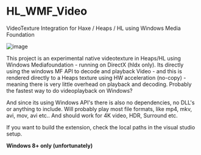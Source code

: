 # HL_WMF_Video
VideoTexture Integration for Haxe / Heaps / HL using Windows Media Foundation

![image](https://user-images.githubusercontent.com/1677550/176906184-4c41458c-30a5-499f-874e-1e45806ca867.png)

This project is an experimental native videotexture in Heaps/HL using Windows Mediafoundation - running on DirectX (hldx only).
Its directly using the windows MF API to decode and playback Video - and this is rendered directly to a Heaps texture using HW acceleration (no-copy) - 
meaning there is very little overhead on playback and decoding. Probably the fastest way to do videoplayback on Windows?

And since its using Windows API's there is also no dependencies, no DLL's or anything to include. Will probably play most file formats, like mp4, mkv, avi, mov, avi etc.. And should work for 4K video, HDR, Surround etc.

If you want to build the extension, check the local paths in the visual studio setup.

**Windows 8+ only (unfortunately)**
